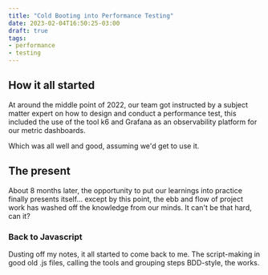 ```yaml
---
title: "Cold Booting into Performance Testing"
date: 2023-02-04T16:50:25-03:00
draft: true
tags:
- performance
- testing
---
```


## How it all started 

At around the middle point of 2022, our team got instructed by a subject matter expert on how to design and conduct a performance test, 
this included the use of the tool k6 and Grafana as an observability platform for our metric dashboards.

Which was all well and good, assuming we'd get to use it.

<!--more-->

## The present

About 8 months later, the opportunity to put our learnings into practice finally presents itself... 
except by this point, the ebb and flow of project work has washed off the knowledge from our minds. It can't be that hard, can it?

### Back to Javascript

Dusting off my notes, it all started to come back to me. The script-making in good old .js files, calling the tools and grouping
steps BDD-style, the works. 
